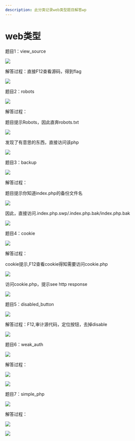 ```yaml
---
description: 此分类记录web类型题目解答wp
---
```


# web类型

题目1：view\_source

![](../../.gitbook/assets/image%20%28148%29.png)

解答过程：直接F12查看源码，得到flag

![](../../.gitbook/assets/image%20%28142%29.png)

题目2：robots

![](../../.gitbook/assets/image%20%28141%29.png)

解答过程：

题目提示Robots，因此直奔robots.txt

![](../../.gitbook/assets/image%20%28136%29.png)

发现了有意思的东西，直接访问该php

![](../../.gitbook/assets/image%20%28146%29.png)

题目3：backup

![](../../.gitbook/assets/image%20%28143%29.png)

解答过程：

题目提示你知道index.php的备份文件名

![](../../.gitbook/assets/image%20%28149%29.png)

因此，直接访问.index.php.swp/.index.php.bak/index.php.bak

![](../../.gitbook/assets/image%20%28150%29.png)

题目4：cookie

![](../../.gitbook/assets/image%20%28133%29.png)

解答过程：

cookie提示,F12查看cookie得知需要访问cookie.php

![](../../.gitbook/assets/image%20%28135%29.png)

访问cookie.php，提示see http response

![](../../.gitbook/assets/image%20%28145%29.png)

题目5：disabled\_button

![](../../.gitbook/assets/image%20%28137%29.png)

解答过程：F12,审计源代码，定位按钮，去掉disable

![](../../.gitbook/assets/image%20%28138%29.png)

题目6：weak\_auth

![](../../.gitbook/assets/image%20%28132%29.png)

解答过程：

![](../../.gitbook/assets/image%20%28134%29.png)

![](../../.gitbook/assets/image%20%28139%29.png)

题目7：simple\_php

![](../../.gitbook/assets/image%20%28144%29.png)

解答过程：

![](../../.gitbook/assets/image%20%28147%29.png)

![](../../.gitbook/assets/image%20%28140%29.png)





